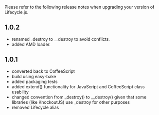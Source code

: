 Please refer to the following release notes when upgrading your version of Lifecycle.js.

## 1.0.2

* renamed _destroy to __destroy to avoid conflicts.
* added AMD loader.

## 1.0.1

* converted back to CoffeeScript
* build using easy-bake
* added packaging tests
* added extend() functionality for JavaScript and CoffeeScript class usability
* changed convention from _destroy() to __destroy() given that some libraries (like KnockoutJS) use _destroy for other purposes
* removed Lifecycle alias